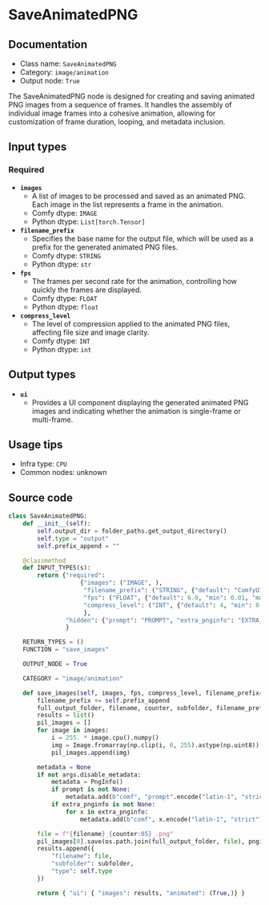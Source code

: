 # SaveAnimatedPNG
## Documentation
- Class name: `SaveAnimatedPNG`
- Category: `image/animation`
- Output node: `True`

The SaveAnimatedPNG node is designed for creating and saving animated PNG images from a sequence of frames. It handles the assembly of individual image frames into a cohesive animation, allowing for customization of frame duration, looping, and metadata inclusion.
## Input types
### Required
- **`images`**
    - A list of images to be processed and saved as an animated PNG. Each image in the list represents a frame in the animation.
    - Comfy dtype: `IMAGE`
    - Python dtype: `List[torch.Tensor]`
- **`filename_prefix`**
    - Specifies the base name for the output file, which will be used as a prefix for the generated animated PNG files.
    - Comfy dtype: `STRING`
    - Python dtype: `str`
- **`fps`**
    - The frames per second rate for the animation, controlling how quickly the frames are displayed.
    - Comfy dtype: `FLOAT`
    - Python dtype: `float`
- **`compress_level`**
    - The level of compression applied to the animated PNG files, affecting file size and image clarity.
    - Comfy dtype: `INT`
    - Python dtype: `int`
## Output types
- **`ui`**
    - Provides a UI component displaying the generated animated PNG images and indicating whether the animation is single-frame or multi-frame.
## Usage tips
- Infra type: `CPU`
- Common nodes: unknown


## Source code
```python
class SaveAnimatedPNG:
    def __init__(self):
        self.output_dir = folder_paths.get_output_directory()
        self.type = "output"
        self.prefix_append = ""

    @classmethod
    def INPUT_TYPES(s):
        return {"required":
                    {"images": ("IMAGE", ),
                     "filename_prefix": ("STRING", {"default": "ComfyUI"}),
                     "fps": ("FLOAT", {"default": 6.0, "min": 0.01, "max": 1000.0, "step": 0.01}),
                     "compress_level": ("INT", {"default": 4, "min": 0, "max": 9})
                     },
                "hidden": {"prompt": "PROMPT", "extra_pnginfo": "EXTRA_PNGINFO"},
                }

    RETURN_TYPES = ()
    FUNCTION = "save_images"

    OUTPUT_NODE = True

    CATEGORY = "image/animation"

    def save_images(self, images, fps, compress_level, filename_prefix="ComfyUI", prompt=None, extra_pnginfo=None):
        filename_prefix += self.prefix_append
        full_output_folder, filename, counter, subfolder, filename_prefix = folder_paths.get_save_image_path(filename_prefix, self.output_dir, images[0].shape[1], images[0].shape[0])
        results = list()
        pil_images = []
        for image in images:
            i = 255. * image.cpu().numpy()
            img = Image.fromarray(np.clip(i, 0, 255).astype(np.uint8))
            pil_images.append(img)

        metadata = None
        if not args.disable_metadata:
            metadata = PngInfo()
            if prompt is not None:
                metadata.add(b"comf", "prompt".encode("latin-1", "strict") + b"\0" + json.dumps(prompt).encode("latin-1", "strict"), after_idat=True)
            if extra_pnginfo is not None:
                for x in extra_pnginfo:
                    metadata.add(b"comf", x.encode("latin-1", "strict") + b"\0" + json.dumps(extra_pnginfo[x]).encode("latin-1", "strict"), after_idat=True)

        file = f"{filename}_{counter:05}_.png"
        pil_images[0].save(os.path.join(full_output_folder, file), pnginfo=metadata, compress_level=compress_level, save_all=True, duration=int(1000.0/fps), append_images=pil_images[1:])
        results.append({
            "filename": file,
            "subfolder": subfolder,
            "type": self.type
        })

        return { "ui": { "images": results, "animated": (True,)} }

```
